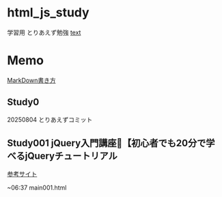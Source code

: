 # html_js_study
学習用 とりあえず勉強
[text](https://github.com/ryuryu0502/html_js_study)
# Memo
[MarkDown書き方](https://qiita.com/oreo/items/82183bfbaac69971917f)

## Study0
20250804 とりあえずコミット

## Study001 jQuery入門講座🔰【初心者でも20分で学べるjQueryチュートリアル
[参考サイト](https://www.youtube.com/watch?v=75ccB4PTVCc)

~06:37 main001.html